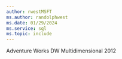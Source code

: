 ```yaml
---
author: rwestMSFT
ms.author: randolphwest
ms.date: 01/29/2024
ms.service: sql
ms.topic: include
---
```

  Adventure Works DW Multidimensional 2012
   

